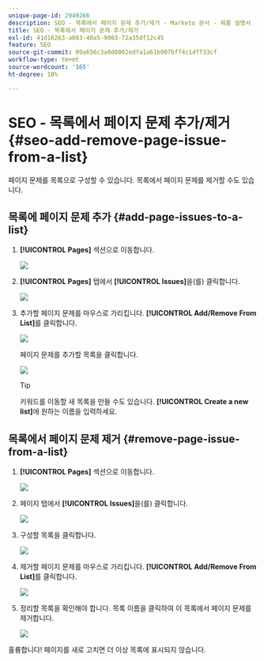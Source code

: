 ```yaml
---
unique-page-id: 2949266
description: SEO - 목록에서 페이지 문제 추가/제거 - Marketo 문서 - 제품 설명서
title: SEO - 목록에서 페이지 문제 추가/제거
exl-id: 41d16263-a083-40a5-9003-72a35df12c45
feature: SEO
source-git-commit: 09a656c3a0d0002edfa1a61b987bff4c1dff33cf
workflow-type: tm+mt
source-wordcount: '165'
ht-degree: 10%

---
```


# SEO - 목록에서 페이지 문제 추가/제거 {#seo-add-remove-page-issue-from-a-list}

페이지 문제를 목록으로 구성할 수 있습니다. 목록에서 페이지 문제를 제거할 수도 있습니다.

## 목록에 페이지 문제 추가 {#add-page-issues-to-a-list}

1. **[!UICONTROL Pages]** 섹션으로 이동합니다.

   ![](assets/image2014-9-18-14-3a3-3a10.png)

1. **[!UICONTROL Pages]** 탭에서 **[!UICONTROL Issues]**&#x200B;을(를) 클릭합니다.

   ![](assets/image2014-9-18-14-3a3-3a18.png)

1. 추가할 페이지 문제를 마우스로 가리킵니다. **[!UICONTROL Add/Remove From List]**&#x200B;를 클릭합니다.

   ![](assets/image2014-9-18-14-3a3-3a40.png)

   페이지 문제를 추가할 목록을 클릭합니다.

   ![](assets/image2014-9-18-14-3a3-3a44.png)

   >[!TIP]
   >
   >키워드를 이동할 새 목록을 만들 수도 있습니다. **[!UICONTROL Create a new list]**&#x200B;에 원하는 이름을 입력하세요.

## 목록에서 페이지 문제 제거 {#remove-page-issue-from-a-list}

1. **[!UICONTROL Pages]** 섹션으로 이동합니다.

   ![](assets/image2014-9-18-14-3a4-3a8.png)

1. 페이지 탭에서 **[!UICONTROL Issues]**&#x200B;을(를) 클릭합니다.

   ![](assets/image2014-9-18-14-3a4-3a22.png)

1. 구성할 목록을 클릭합니다.

   ![](assets/image2014-9-18-14-3a4-3a29.png)

1. 제거할 페이지 문제를 마우스로 가리킵니다. **[!UICONTROL Add/Remove From List]**&#x200B;를 클릭합니다.

   ![](assets/image2014-9-18-14-3a4-3a38.png)

1. 정리할 목록을 확인해야 합니다. 목록 이름을 클릭하여 이 목록에서 페이지 문제를 제거합니다.

   ![](assets/image2014-9-18-14-3a4-3a52.png)

훌륭합니다! 페이지를 새로 고치면 더 이상 목록에 표시되지 않습니다.

